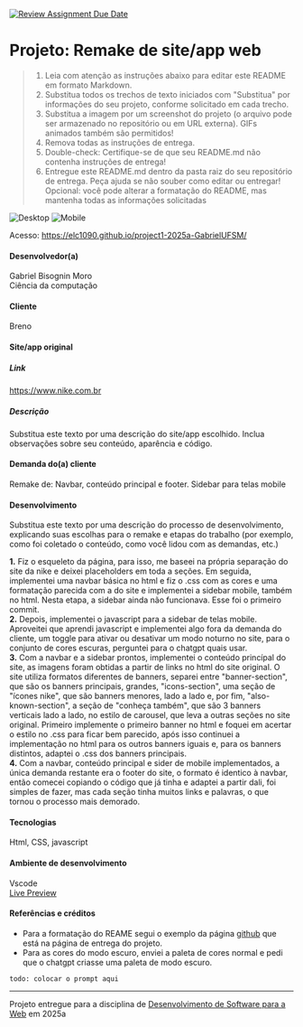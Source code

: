 [![Review Assignment Due Date](https://classroom.github.com/assets/deadline-readme-button-22041afd0340ce965d47ae6ef1cefeee28c7c493a6346c4f15d667ab976d596c.svg)](https://classroom.github.com/a/-0GsTofh)
# Projeto: Remake de site/app web

> 1. Leia com atenção as instruções abaixo para editar este README em formato Markdown.
> 2. Substitua todos os trechos de texto iniciados com "Substitua" por informações do seu projeto, conforme solicitado em cada trecho.
> 3. Substitua a imagem por um screenshot do projeto (o arquivo pode ser armazenado no repositório ou em URL externa). GIFs animados também são permitidos!
> 4. Remova todas as instruções de entrega.
> 5. Double-check: Certifique-se de que seu README.md não contenha instruções de entrega!
> 6. Entregue este README.md dentro da pasta raiz do seu repositório de entrega. Peça ajuda se não souber como editar ou entregar!
> Opcional: você pode alterar a formatação do README, mas mantenha todas as informações solicitadas

![Desktop](gifs/desktop.gif) ![Mobile](gifs/mobile.gif)


Acesso: https://elc1090.github.io/project1-2025a-GabrielUFSM/


#### Desenvolvedor(a)
Gabriel Bisognin Moro  
Ciência da computação

#### Cliente
Breno



#### Site/app original

##### Link
https://www.nike.com.br

##### Descrição
Substitua este texto por uma descrição do site/app escolhido. Inclua observações sobre seu conteúdo, aparência e código.

#### Demanda do(a) cliente
Remake de: Navbar, conteúdo principal e footer. Sidebar para telas mobile

#### Desenvolvimento

Substitua este texto por uma descrição do processo de desenvolvimento, explicando suas escolhas para o remake e etapas do trabalho (por exemplo, como foi coletado o conteúdo, como você lidou com as demandas, etc.)    

**1.** Fiz o esqueleto da página, para isso, me baseei na própria separação do site da nike e deixei placeholders em toda a seções. Em seguida, implementei uma navbar básica no html e fiz o .css com as cores e uma formatação parecida com a do site e implementei a sidebar mobile, também no html. Nesta etapa, a sidebar ainda não funcionava. Esse foi o primeiro commit.  
**2.** Depois, implementei o javascript para a sidebar de telas mobile. Aproveitei que aprendi javascript e implementei algo fora da demanda do cliente, um toggle para ativar ou desativar um modo noturno no site, para o conjunto de cores escuras, perguntei para o chatgpt quais usar.  
**3.** Com a navbar e a sidebar prontos, implementei o conteúdo princípal do site, as imagens foram obtidas a partir de links no html do site original. O site utiliza formatos diferentes de banners, separei entre "banner-section", que são os banners principais, grandes, "icons-section", uma seção de "ícones nike", que são banners menores, lado a lado e, por fim, "also-known-section", a seção de "conheça também", que são 3 banners verticais lado a lado, no estilo de carousel, que leva a outras seções no site original. Primeiro implemente o primeiro banner no html e foquei em acertar o estilo no .css para ficar bem parecido, após isso continuei a implementação no html para os outros banners iguais e, para os banners distintos, adaptei o .css dos banners principais.  
**4.** Com a navbar, conteúdo principal e sider de mobile implementados, a única demanda restante era o footer do site, o formato é identico à navbar, então comecei copiando o código que já tinha e adaptei a partir dali, foi simples de fazer, mas cada seção tinha muitos links e palavras, o que tornou o processo mais demorado.  

#### Tecnologias

Html, CSS, javascript

#### Ambiente de desenvolvimento

Vscode  
[Live Preview](https://marketplace.visualstudio.com/items?itemName=ms-vscode.live-server)

#### Referências e créditos

- Para a formatação do REAME segui o exemplo da página [github](https://github.com/elc1090/project1-2024a-pizzutta) que está na página de entrega do projeto.
- Para as cores do modo escuro, enviei a paleta de cores normal e pedi que o chatgpt criasse uma paleta de modo escuro.

```
todo: colocar o prompt aqui
```

---
Projeto entregue para a disciplina de [Desenvolvimento de Software para a Web](http://github.com/andreainfufsm/elc1090-2025a) em 2025a
